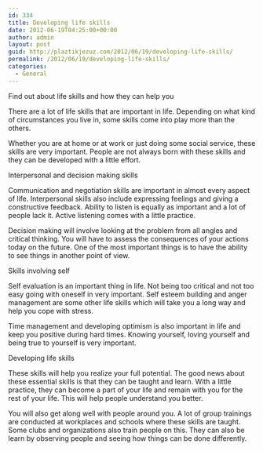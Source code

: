 ```yaml
---
id: 334
title: Developing life skills
date: 2012-06-19T04:25:00+00:00
author: admin
layout: post
guid: http://plaztikjezuz.com/2012/06/19/developing-life-skills/
permalink: /2012/06/19/developing-life-skills/
categories:
  - General
---
```

Find out about life skills and how they can help you

There are a lot of life skills that are important in life. Depending on what kind of circumstances you live in, some skills come into play more than the others.

Whether you are at home or at work or just doing some social service, these skills are very important. People are not always born with these skills and they can be developed with a little effort.

Interpersonal and decision making skills

Communication and negotiation skills are important in almost every aspect of life. Interpersonal skills also include expressing feelings and giving a constructive feedback. Ability to listen is equally as important and a lot of people lack it. Active listening comes with a little practice.

Decision making will involve looking at the problem from all angles and critical thinking. You will have to assess the consequences of your actions today on the future. One of the most important things is to have the ability to see things in another point of view.

Skills involving self

Self evaluation is an important thing in life. Not being too critical and not too easy going with oneself in very important. Self esteem building and anger management are some other life skills which will take you a long way and help you cope with stress.

Time management and developing optimism is also important in life and keep you positive during hard times. Knowing yourself, loving yourself and being true to yourself is very important.

Developing life skills

These skills will help you realize your full potential. The good news about these essential skills is that they can be taught and learn. With a little practice, they can become a part of your life and remain with you for the rest of your life. This will help people understand you better.

You will also get along well with people around you. A lot of group trainings are conducted at workplaces and schools where these skills are taught. Some clubs and organizations also train people on this. They can also be learn by observing people and seeing how things can be done differently.